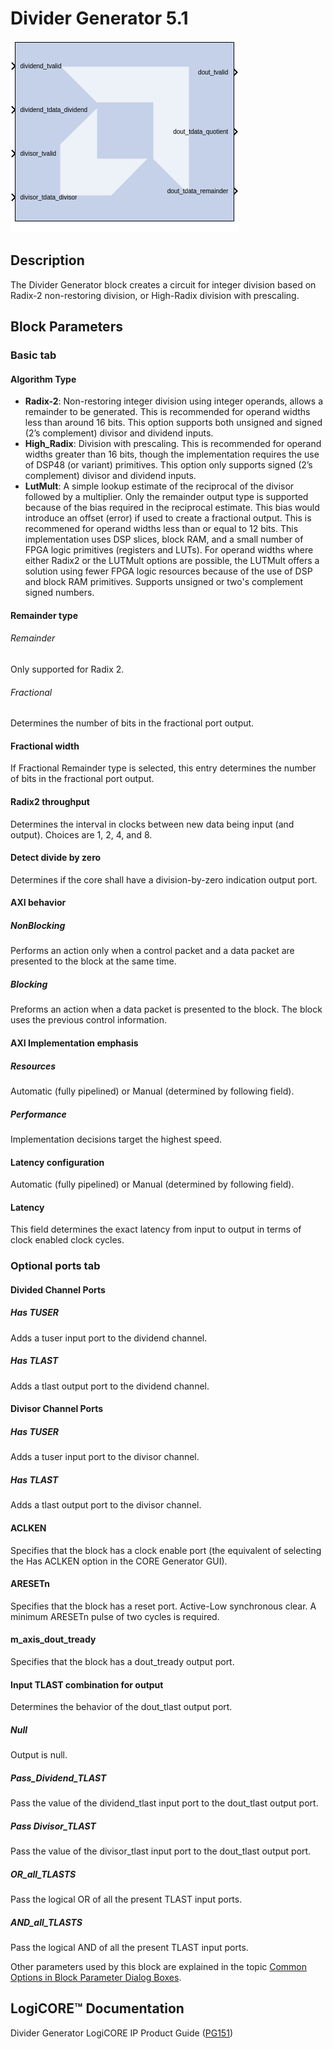 # Divider Generator 5.1

![](./Images/block.png)

## Description
The Divider Generator block creates a circuit for integer
division based on Radix-2 non-restoring division, or High-Radix division
with prescaling.

## Block Parameters


### Basic tab  
 
#### Algorithm Type  
* **Radix-2**: Non-restoring integer division using integer operands, allows
  a remainder to be generated. This is recommended for operand widths
  less than around 16 bits. This option supports both unsigned and
  signed (2’s complement) divisor and dividend inputs.
* **High_Radix**: Division with prescaling. This is recommended for operand
  widths greater than 16 bits, though the implementation requires the
  use of DSP48 (or variant) primitives. This option only supports signed
  (2’s complement) divisor and dividend inputs.
* **LutMult**: A simple lookup estimate of the reciprocal of the divisor
  followed by a multiplier. Only the remainder output type is supported
  because of the bias required in the reciprocal estimate. This bias
  would introduce an offset (error) if used to create a fractional
  output. This is recommened for operand widths less than or equal to 12
  bits. This implementation uses DSP slices, block RAM, and a small
  number of FPGA logic primitives (registers and LUTs). For operand
  widths where either Radix2 or the LUTMult options are possible, the
  LUTMult offers a solution using fewer FPGA logic resources because of
  the use of DSP and block RAM primitives. Supports unsigned or two's
  complement signed numbers.


#### Remainder type  
###### Remainder  
Only supported for Radix 2.

###### Fractional  
Determines the number of bits in the fractional port output.

#### Fractional width  
If Fractional Remainder type is selected, this entry determines the
number of bits in the fractional port output.


#### Radix2 throughput  
Determines the interval in clocks between new data being input (and
output). Choices are 1, 2, 4, and 8.


#### Detect divide by zero  
Determines if the core shall have a division-by-zero indication output
port.


#### AXI behavior  
##### NonBlocking  
Performs an action only when a control packet and a data packet are
presented to the block at the same time.

##### Blocking  
Preforms an action when a data packet is presented to the block. The
block uses the previous control information.

#### AXI Implementation emphasis  
##### Resources  
Automatic (fully pipelined) or Manual (determined by following field).

##### Performance  
Implementation decisions target the highest speed.


#### Latency configuration  
Automatic (fully pipelined) or Manual (determined by following field).

#### Latency  
This field determines the exact latency from input to output in terms of
clock enabled clock cycles.


### Optional ports tab  

#### Divided Channel Ports  
##### Has TUSER  
Adds a tuser input port to the dividend channel.

##### Has TLAST  
Adds a tlast output port to the dividend channel.

#### Divisor Channel Ports  
##### Has TUSER  
Adds a tuser input port to the divisor channel.

##### Has TLAST  
Adds a tlast output port to the divisor channel.

#### ACLKEN  
Specifies that the block has a clock enable port (the equivalent of
selecting the Has ACLKEN option in the CORE Generator GUI).

#### ARESETn  
Specifies that the block has a reset port. Active-Low synchronous clear.
A minimum ARESETn pulse of two cycles is required.

#### m_axis_dout_tready  
Specifies that the block has a dout_tready output port.

#### Input TLAST combination for output  
Determines the behavior of the dout_tlast output port.

##### Null  
Output is null.

##### Pass_Dividend_TLAST  
Pass the value of the dividend_tlast input port to the dout_tlast output
port.

##### Pass Divisor_TLAST  
Pass the value of the divisor_tlast input port to the dout_tlast output
port.

##### OR_all_TLASTS  
Pass the logical OR of all the present TLAST input ports.

##### AND_all_TLASTS  
Pass the logical AND of all the present TLAST input ports.

Other parameters used by this block are explained in the topic [Common
Options in Block Parameter Dialog
Boxes](../../GEN/common-options/README.md).

## LogiCORE™ Documentation

Divider Generator LogiCORE IP Product Guide
([PG151](https://docs.xilinx.com/access/sources/ud/document?isLatest=true&url=pg151-div-gen&ft:locale=en-US))
